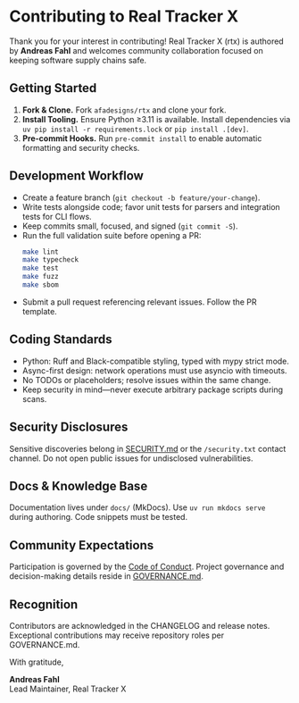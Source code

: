 # Contributing to Real Tracker X

Thank you for your interest in contributing! Real Tracker X (rtx) is authored by **Andreas Fahl** and welcomes community collaboration focused on keeping software supply chains safe.

## Getting Started
1. **Fork & Clone.** Fork `afadesigns/rtx` and clone your fork.
2. **Install Tooling.** Ensure Python ≥3.11 is available. Install dependencies via `uv pip install -r requirements.lock` or `pip install .[dev]`.
3. **Pre-commit Hooks.** Run `pre-commit install` to enable automatic formatting and security checks.

## Development Workflow
- Create a feature branch (`git checkout -b feature/your-change`).
- Write tests alongside code; favor unit tests for parsers and integration tests for CLI flows.
- Keep commits small, focused, and signed (`git commit -S`).
- Run the full validation suite before opening a PR:
  ```bash
  make lint
  make typecheck
  make test
  make fuzz
  make sbom
  ```
- Submit a pull request referencing relevant issues. Follow the PR template.

## Coding Standards
- Python: Ruff and Black-compatible styling, typed with mypy strict mode.
- Async-first design: network operations must use asyncio with timeouts.
- No TODOs or placeholders; resolve issues within the same change.
- Keep security in mind—never execute arbitrary package scripts during scans.

## Security Disclosures
Sensitive discoveries belong in [SECURITY.md](SECURITY.md) or the `/security.txt` contact channel. Do not open public issues for undisclosed vulnerabilities.

## Docs & Knowledge Base
Documentation lives under `docs/` (MkDocs). Use `uv run mkdocs serve` during authoring. Code snippets must be tested.

## Community Expectations
Participation is governed by the [Code of Conduct](CODE_OF_CONDUCT.md). Project governance and decision-making details reside in [GOVERNANCE.md](GOVERNANCE.md).

## Recognition
Contributors are acknowledged in the CHANGELOG and release notes. Exceptional contributions may receive repository roles per GOVERNANCE.md.

With gratitude,

**Andreas Fahl**  
Lead Maintainer, Real Tracker X
